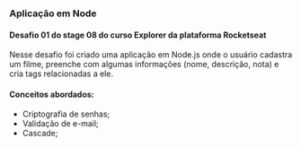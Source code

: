 ### Aplicação em Node

#### Desafio 01 do stage 08 do curso Explorer da plataforma Rocketseat

Nesse desafio foi criado uma aplicação em Node.js onde o usuário cadastra um filme, preenche com algumas informações (nome, descrição, nota) e cria tags relacionadas a ele.

#### Conceitos abordados:

- Criptografia de senhas;
- Validação de e-mail;
- Cascade;
